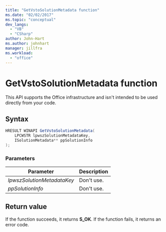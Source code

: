 ```yaml
---
title: "GetVstoSolutionMetadata function"
ms.date: "02/02/2017"
ms.topic: "conceptual"
dev_langs: 
  - "VB"
  - "CSharp"
author: John-Hart
ms.author: johnhart
manager: jillfra
ms.workload: 
  - "office"
---
```


# GetVstoSolutionMetadata function
  This API supports the Office infrastructure and isn't intended to be used directly from your code.  
  
## Syntax  
  
```csharp
HRESULT WINAPI GetVstoSolutionMetadata(  
    LPCWSTR lpwszSolutionMetadataKey,  
    ISolutionMetadata** ppSolutionInfo  
);  
```  
  
### Parameters  
  
|Parameter|Description|  
|---------------|-----------------|  
|*lpwszSolutionMetadataKey*|Don't use.|  
|*ppSolutionInfo*|Don't use.|  
  
## Return value  
 If the function succeeds, it returns **S_OK**. If the function fails, it returns an error code.  
